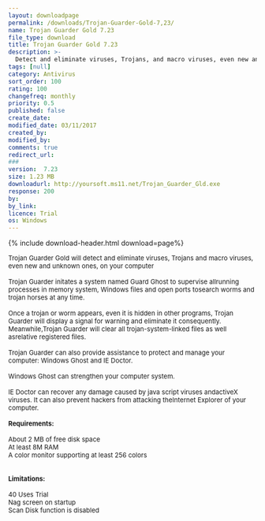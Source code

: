 ```yaml
---
layout: downloadpage
permalink: /downloads/Trojan-Guarder-Gold-7,23/
name: Trojan Guarder Gold 7.23
file_type: download
title: Trojan Guarder Gold 7.23
description: >-
  Detect and eliminate viruses, Trojans, and macro viruses, even new and unknown ones, on your PC
tags: [null]
category: Antivirus
sort_order: 100
rating: 100
changefreq: monthly
priority: 0.5
published: false
create_date:
modified_date: 03/11/2017
created_by:
modified_by:
comments: true
redirect_url:
###
version:  7.23
size: 1.23 MB
downloadurl: http://yoursoft.ms11.net/Trojan_Guarder_Gld.exe
response: 200
by:
by_link:
licence: Trial
os: Windows
---
```


{% include download-header.html download=page%}

<p style="fix-download-text !important">
<p><font size="2"><p>Trojan Guarder Gold will detect and eliminate viruses, Trojans and macro viruses, even new and unknown ones, on your computer<br />
<br />
Trojan Guarder initates a system named Guard Ghost to supervise allrunning processes in memory system, Windows files and open ports tosearch worms and trojan horses at any time. <br />
<br />
Once a trojan or worm appears, even it is hidden in other programs, Trojan Guarder will display a signal for warning and eliminate it consequently. Meanwhile,Trojan Guarder will clear all trojan-system-linked files as well asrelative registered files. <br />
<br />
Trojan Guarder can also provide assistance to protect and manage your computer: Windows Ghost and IE Doctor. <br />
<br />
Windows Ghost can strengthen your computer system. <br />
<br />
IE Doctor can recover any damage caused by java script viruses andactiveX viruses. It can also prevent hackers from attacking theInternet Explorer of your computer. <br />
<br />
<span><strong>Requirements:</strong></span><br />
<br />
About 2 MB of free disk space<br />
At least 8M RAM<br />
A color monitor supporting at least 256 colors<br />
<br />
<br />
<span><strong>Limitations:</strong></span><br />
<br />
40 Uses Trial<br />
Nag screen on startup<br />
Scan Disk function is disabled</p></p></p>
